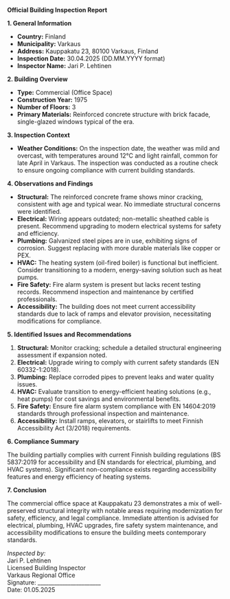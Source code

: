 **Official Building Inspection Report**

**1. General Information**

- **Country:** Finland
- **Municipality:** Varkaus
- **Address:** Kauppakatu 23, 80100 Varkaus, Finland
- **Inspection Date:** 30.04.2025 (DD.MM.YYYY format)
- **Inspector Name:** Jari P. Lehtinen

**2. Building Overview**

- **Type:** Commercial (Office Space)
- **Construction Year:** 1975
- **Number of Floors:** 3
- **Primary Materials:** Reinforced concrete structure with brick facade, single-glazed windows typical of the era.

**3. Inspection Context**

- **Weather Conditions:** On the inspection date, the weather was mild and overcast, with temperatures around 12°C and light rainfall, common for late April in Varkaus. The inspection was conducted as a routine check to ensure ongoing compliance with current building standards.

**4. Observations and Findings**

- **Structural:** The reinforced concrete frame shows minor cracking, consistent with age and typical wear. No immediate structural concerns were identified.
- **Electrical:** Wiring appears outdated; non-metallic sheathed cable is present. Recommend upgrading to modern electrical systems for safety and efficiency.
- **Plumbing:** Galvanized steel pipes are in use, exhibiting signs of corrosion. Suggest replacing with more durable materials like copper or PEX.
- **HVAC:** The heating system (oil-fired boiler) is functional but inefficient. Consider transitioning to a modern, energy-saving solution such as heat pumps.
- **Fire Safety:** Fire alarm system is present but lacks recent testing records. Recommend inspection and maintenance by certified professionals.
- **Accessibility:** The building does not meet current accessibility standards due to lack of ramps and elevator provision, necessitating modifications for compliance.

**5. Identified Issues and Recommendations**

1. **Structural:** Monitor cracking; schedule a detailed structural engineering assessment if expansion noted.
2. **Electrical:** Upgrade wiring to comply with current safety standards (EN 60332-1:2018).
3. **Plumbing:** Replace corroded pipes to prevent leaks and water quality issues.
4. **HVAC:** Evaluate transition to energy-efficient heating solutions (e.g., heat pumps) for cost savings and environmental benefits.
5. **Fire Safety:** Ensure fire alarm system compliance with EN 14604:2019 standards through professional inspection and maintenance.
6. **Accessibility:** Install ramps, elevators, or stairlifts to meet Finnish Accessibility Act (3/2018) requirements.

**6. Compliance Summary**

The building partially complies with current Finnish building regulations (BS 5837:2019 for accessibility and EN standards for electrical, plumbing, and HVAC systems). Significant non-compliance exists regarding accessibility features and energy efficiency of heating systems.

**7. Conclusion**

The commercial office space at Kauppakatu 23 demonstrates a mix of well-preserved structural integrity with notable areas requiring modernization for safety, efficiency, and legal compliance. Immediate attention is advised for electrical, plumbing, HVAC upgrades, fire safety system maintenance, and accessibility modifications to ensure the building meets contemporary standards.

_Inspected by:_  
Jari P. Lehtinen  
Licensed Building Inspector  
Varkaus Regional Office  
Signature: _______________________  
Date: 01.05.2025